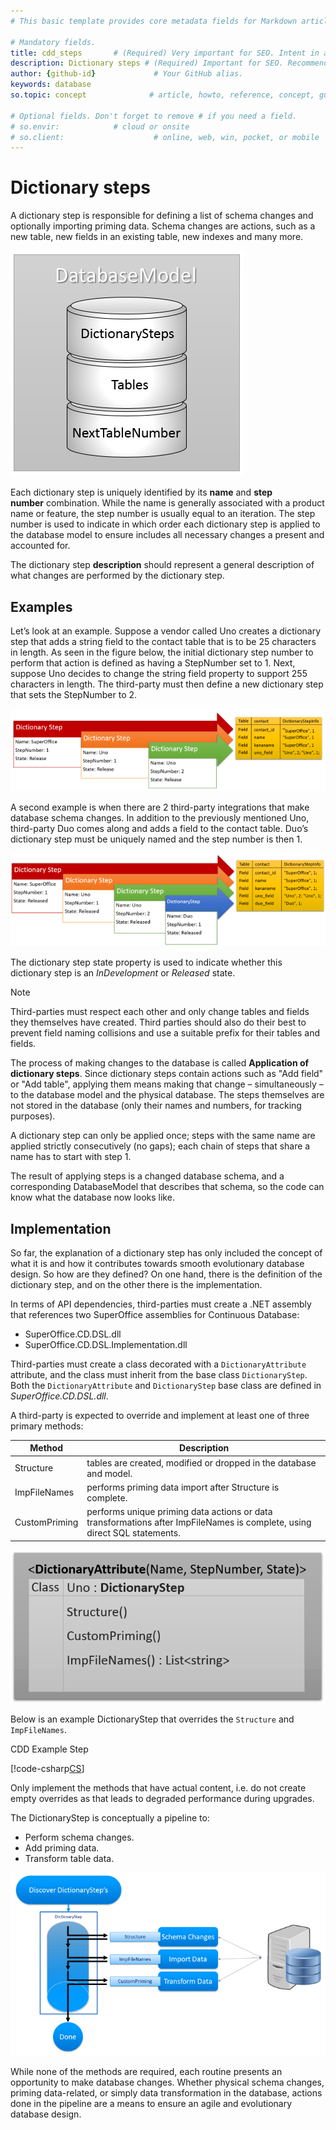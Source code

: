 ```yaml
---
# This basic template provides core metadata fields for Markdown articles on docs.superoffice.com.

# Mandatory fields.
title: cdd_steps       # (Required) Very important for SEO. Intent in a unique string of 43-59 chars including spaces.
description: Dictionary steps # (Required) Important for SEO. Recommended character length is 115-145 characters including spaces.
author: {github-id}             # Your GitHub alias.
keywords: database
so.topic: concept              # article, howto, reference, concept, guide

# Optional fields. Don't forget to remove # if you need a field.
# so.envir:            # cloud or onsite
# so.client:                    # online, web, win, pocket, or mobile
---
```


# Dictionary steps

A dictionary step is responsible for defining a list of schema changes and optionally importing priming data. Schema changes are actions, such as a new table, new fields in an existing table, new indexes and many more.

![Database model][img1]

Each dictionary step is uniquely identified by its **name** and **step number** combination. While the name is generally associated with a product name or feature, the step number is usually equal to an iteration. The step number is used to indicate in which order each dictionary step is applied to the database model to ensure includes all necessary changes a present and accounted for.

The dictionary step **description** should represent a general description of what changes are performed by the dictionary step.

## Examples

Let’s look at an example. Suppose a vendor called Uno creates a dictionary step that adds a string field to the contact table that is to be 25 characters in length. As seen in the figure below, the initial dictionary step number to perform that action is defined as having a StepNumber set to 1. Next, suppose Uno decides to change the string field property to support 255 characters in length. The third-party must then define a new dictionary step that sets the StepNumber to 2.

![x][img2]

A second example is when there are 2 third-party integrations that make database schema changes. In addition to the previously mentioned Uno, third-party Duo comes along and adds a field to the contact table. Duo’s dictionary step must be uniquely named and the step number is then 1.

![x][img3]

The dictionary step state property is used to indicate whether this dictionary step is an *InDevelopment* or *Released* state.

> [!NOTE]
> Third-parties must respect each other and only change tables and fields they themselves have created. Third parties should also do their best to prevent field naming collisions and use a suitable prefix for their tables and fields.

The process of making changes to the database is called **Application of dictionary steps**. Since dictionary steps contain actions such as "Add field" or "Add table", applying them means making that change – simultaneously – to the database model and the physical database. The steps themselves are not stored in the database (only their names and numbers, for tracking purposes).

A dictionary step can only be applied once; steps with the same name are applied strictly consecutively (no gaps); each chain of steps that share a name has to start with step 1.

The result of applying steps is a changed database schema, and a corresponding DatabaseModel that describes that schema, so the code can know what the database now looks like.

## Implementation

So far, the explanation of a dictionary step has only included the concept of what it is and how it contributes towards smooth evolutionary database design. So how are they defined? On one hand, there is the definition of the dictionary step, and on the other there is the implementation.

In terms of API dependencies, third-parties must create a .NET assembly that references two SuperOffice assemblies for Continuous Database:

* SuperOffice.CD.DSL.dll
* SuperOffice.CD.DSL.Implementation.dll

Third-parties must create a class decorated with a `DictionaryAttribute` attribute, and the class must inherit from the base class `DictionaryStep`. Both the `DictionaryAttribute` and `DictionaryStep` base class are defined in *SuperOffice.CD.DSL.dll*.

A third-party is expected to override and implement at least one of three primary methods:

| Method | Description |
|---|---|
| Structure | tables are created, modified or dropped in the database and model. |
| ImpFileNames | performs priming data import after Structure is complete. |
| CustomPriming | performs unique priming data actions or data transformations after ImpFileNames is complete, using direct SQL statements. |

![x][img4]

Below is an example DictionaryStep that overrides the `Structure` and `ImpFileNames`.

CDD Example Step

[!code-csharp[CS](includes/dictionary-step.cs)]

Only implement the methods that have actual content, i.e. do not create empty overrides as that leads to degraded performance during upgrades.

The DictionaryStep is conceptually a pipeline to:

* Perform schema changes.
* Add priming data.
* Transform table data.

![x][img5]

While none of the methods are required, each routine presents an opportunity to make database changes. Whether physical schema changes, priming data-related, or simply data transformation in the database, actions done in the pipeline are a means to ensure an agile and evolutionary database design.

<!-- Referenced images -->
[img1]: media/image003.png
[img2]: media/step-1.png
[img3]: media/step-2.png
[img4]: media/image006.png
[img5]: media/image007.png

